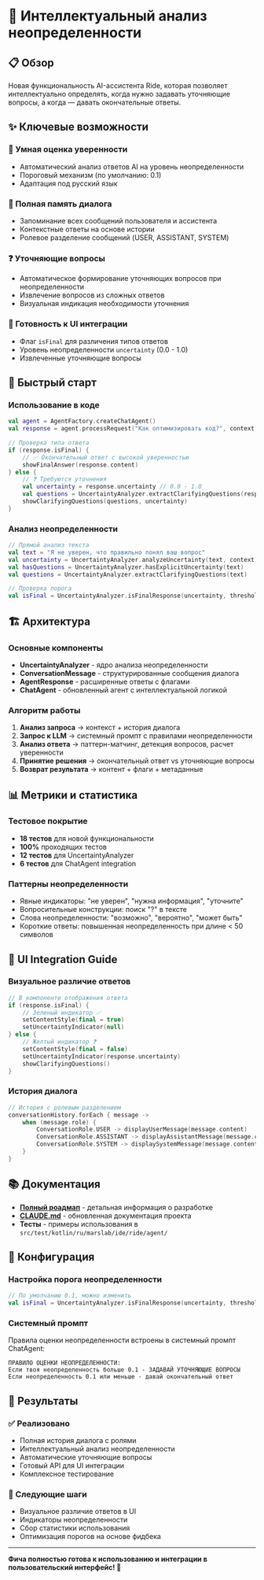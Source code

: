 # 🧠 Интеллектуальный анализ неопределенности

## 📋 Обзор

Новая функциональность AI-ассистента Ride, которая позволяет интеллектуально определять, когда нужно задавать уточняющие вопросы, а когда — давать окончательные ответы.

## ✨ Ключевые возможности

### 🎯 Умная оценка уверенности
- Автоматический анализ ответов AI на уровень неопределенности
- Пороговый механизм (по умолчанию: 0.1)
- Адаптация под русский язык

### 💭 Полная память диалога
- Запоминание всех сообщений пользователя и ассистента
- Контекстные ответы на основе истории
- Ролевое разделение сообщений (USER, ASSISTANT, SYSTEM)

### ❓ Уточняющие вопросы
- Автоматическое формирование уточняющих вопросов при неопределенности
- Извлечение вопросов из сложных ответов
- Визуальная индикация необходимости уточнения

### 🎨 Готовность к UI интеграции
- Флаг `isFinal` для различения типов ответов
- Уровень неопределенности `uncertainty` (0.0 - 1.0)
- Извлеченные уточняющие вопросы

## 🚀 Быстрый старт

### Использование в коде
```kotlin
val agent = AgentFactory.createChatAgent()
val response = agent.processRequest("Как оптимизировать код?", context)

// Проверка типа ответа
if (response.isFinal) {
    // ✅ Окончательный ответ с высокой уверенностью
    showFinalAnswer(response.content)
} else {
    // ❓ Требуются уточнения
    val uncertainty = response.uncertainty // 0.0 - 1.0
    val questions = UncertaintyAnalyzer.extractClarifyingQuestions(response.content)
    showClarifyingQuestions(questions, uncertainty)
}
```

### Анализ неопределенности
```kotlin
// Прямой анализ текста
val text = "Я не уверен, что правильно понял ваш вопрос"
val uncertainty = UncertaintyAnalyzer.analyzeUncertainty(text, context)
val hasQuestions = UncertaintyAnalyzer.hasExplicitUncertainty(text)
val questions = UncertaintyAnalyzer.extractClarifyingQuestions(text)

// Проверка порога
val isFinal = UncertaintyAnalyzer.isFinalResponse(uncertainty, threshold = 0.1)
```

## 🏗️ Архитектура

### Основные компоненты
- **UncertaintyAnalyzer** - ядро анализа неопределенности
- **ConversationMessage** - структурированные сообщения диалога
- **AgentResponse** - расширенные ответы с флагами
- **ChatAgent** - обновленный агент с интеллектуальной логикой

### Алгоритм работы
1. **Анализ запроса** → контекст + история диалога
2. **Запрос к LLM** → системный промпт с правилами неопределенности
3. **Анализ ответа** → паттерн-матчинг, детекция вопросов, расчет уверенности
4. **Принятие решения** → окончательный ответ vs уточняющие вопросы
5. **Возврат результата** → контент + флаги + метаданные

## 📊 Метрики и статистика

### Тестовое покрытие
- **18 тестов** для новой функциональности
- **100%** проходящих тестов
- **12 тестов** для UncertaintyAnalyzer
- **6 тестов** для ChatAgent integration

### Паттерны неопределенности
- Явные индикаторы: "не уверен", "нужна информация", "уточните"
- Вопросительные конструкции: поиск "?" в тексте
- Слова неопределенности: "возможно", "вероятно", "может быть"
- Короткие ответы: повышенная неопределенность при длине < 50 символов

## 🎨 UI Integration Guide

### Визуальное различие ответов
```kotlin
// В компоненте отображения ответа
if (response.isFinal) {
    // Зеленый индикатор ✅
    setContentStyle(final = true)
    setUncertaintyIndicator(null)
} else {
    // Желтый индикатор ❓
    setContentStyle(final = false)
    setUncertaintyIndicator(response.uncertainty)
    showClarifyingQuestions()
}
```

### История диалога
```kotlin
// История с ролевым разделением
conversationHistory.forEach { message ->
    when (message.role) {
        ConversationRole.USER -> displayUserMessage(message.content)
        ConversationRole.ASSISTANT -> displayAssistantMessage(message.content)
        ConversationRole.SYSTEM -> displaySystemMessage(message.content)
    }
}
```

## 📚 Документация

- **[Полный роадмап](UNCERTAINTY_ANALYSIS_ROADMAP.md)** - детальная информация о разработке
- **[CLAUDE.md](CLAUDE.md)** - обновленная документация проекта
- **Тесты** - примеры использования в `src/test/kotlin/ru/marslab/ide/ride/agent/`

## 🔧 Конфигурация

### Настройка порога неопределенности
```kotlin
// По умолчанию 0.1, можно изменить
val isFinal = UncertaintyAnalyzer.isFinalResponse(uncertainty, threshold = 0.2)
```

### Системный промпт
Правила оценки неопределенности встроены в системный промпт ChatAgent:
```
ПРАВИЛО ОЦЕНКИ НЕОПРЕДЕЛЕННОСТИ:
Если твоя неопределенность больше 0.1 - ЗАДАВАЙ УТОЧНЯЮЩИЕ ВОПРОСЫ
Если неопределенность 0.1 или меньше - давай окончательный ответ
```

## 🎯 Результаты

### ✅ Реализовано
- Полная история диалога с ролями
- Интеллектуальный анализ неопределенности
- Автоматические уточняющие вопросы
- Готовый API для UI интеграции
- Комплексное тестирование

### 🔄 Следующие шаги
- Визуальное различие ответов в UI
- Индикаторы неопределенности
- Сбор статистики использования
- Оптимизация порогов на основе фидбека

---

**Фича полностью готова к использованию и интеграции в пользовательский интерфейс! 🚀**